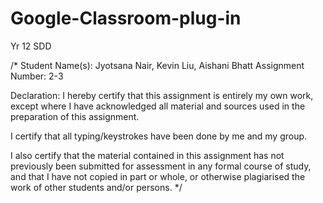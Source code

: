 # Google-Classroom-plug-in
Yr 12 SDD

/* Student Name(s): Jyotsana Nair, Kevin Liu, Aishani Bhatt
Assignment Number: 2-3

Declaration: I hereby certify that this assignment is entirely my own work, except where I have acknowledged all material and sources used in the preparation of this assignment.
  
I certify that all typing/keystrokes have been done by me and my group.
  
I also certify that the material contained in this assignment has not previously been submitted for assessment in any formal course of study, and that I have not copied in part or whole, or otherwise plagiarised the work of other students and/or persons. */
